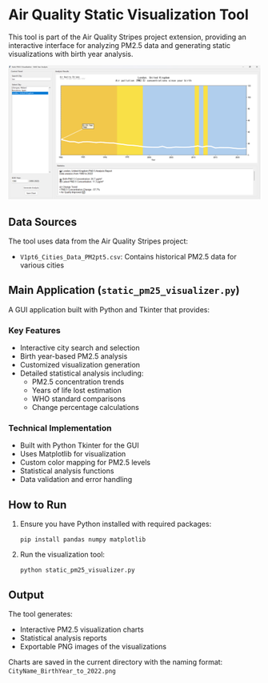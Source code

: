 # Air Quality Static Visualization Tool

This tool is part of the Air Quality Stripes project extension, providing an interactive interface for analyzing PM2.5 data and generating static visualizations with birth year analysis.

![GUI](aqs_static_1.png)

## Data Sources

The tool uses data from the Air Quality Stripes project:
- `V1pt6_Cities_Data_PM2pt5.csv`: Contains historical PM2.5 data for various cities

## Main Application (`static_pm25_visualizer.py`)

A GUI application built with Python and Tkinter that provides:

### Key Features
- Interactive city search and selection
- Birth year-based PM2.5 analysis
- Customized visualization generation
- Detailed statistical analysis including:
  - PM2.5 concentration trends
  - Years of life lost estimation
  - WHO standard comparisons
  - Change percentage calculations

### Technical Implementation
- Built with Python Tkinter for the GUI
- Uses Matplotlib for visualization
- Custom color mapping for PM2.5 levels
- Statistical analysis functions
- Data validation and error handling

## How to Run

1. Ensure you have Python installed with required packages:
   ```
   pip install pandas numpy matplotlib
   ```

2. Run the visualization tool:
   ```
   python static_pm25_visualizer.py
   ```

## Output

The tool generates:
- Interactive PM2.5 visualization charts
- Statistical analysis reports
- Exportable PNG images of the visualizations

Charts are saved in the current directory with the naming format:
`CityName_BirthYear_to_2022.png` 